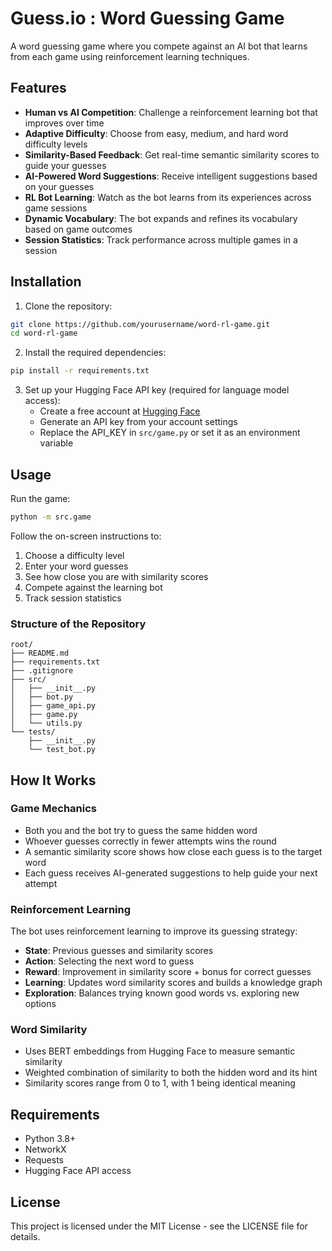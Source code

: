 # Guess.io : Word Guessing Game

A word guessing game where you compete against an AI bot that learns from each game using reinforcement learning techniques.

## Features

- **Human vs AI Competition**: Challenge a reinforcement learning bot that improves over time
- **Adaptive Difficulty**: Choose from easy, medium, and hard word difficulty levels
- **Similarity-Based Feedback**: Get real-time semantic similarity scores to guide your guesses
- **AI-Powered Word Suggestions**: Receive intelligent suggestions based on your guesses
- **RL Bot Learning**: Watch as the bot learns from its experiences across game sessions
- **Dynamic Vocabulary**: The bot expands and refines its vocabulary based on game outcomes
- **Session Statistics**: Track performance across multiple games in a session

## Installation

1. Clone the repository:
```bash
git clone https://github.com/yourusername/word-rl-game.git
cd word-rl-game
```

2. Install the required dependencies:
```bash
pip install -r requirements.txt
```

3. Set up your Hugging Face API key (required for language model access):
   - Create a free account at [Hugging Face](https://huggingface.co/)
   - Generate an API key from your account settings
   - Replace the API_KEY in `src/game.py` or set it as an environment variable

## Usage

Run the game:
```bash
python -m src.game
```

Follow the on-screen instructions to:
1. Choose a difficulty level
2. Enter your word guesses
3. See how close you are with similarity scores
4. Compete against the learning bot
5. Track session statistics

### Structure of the Repository
```
root/
├── README.md
├── requirements.txt
├── .gitignore
├── src/
│   ├── __init__.py
│   ├── bot.py
│   ├── game_api.py
│   ├── game.py
│   └── utils.py
└── tests/
    ├── __init__.py
    └── test_bot.py   
```
## How It Works

### Game Mechanics
- Both you and the bot try to guess the same hidden word
- Whoever guesses correctly in fewer attempts wins the round
- A semantic similarity score shows how close each guess is to the target word
- Each guess receives AI-generated suggestions to help guide your next attempt

### Reinforcement Learning
The bot uses reinforcement learning to improve its guessing strategy:
- **State**: Previous guesses and similarity scores
- **Action**: Selecting the next word to guess
- **Reward**: Improvement in similarity score + bonus for correct guesses
- **Learning**: Updates word similarity scores and builds a knowledge graph
- **Exploration**: Balances trying known good words vs. exploring new options

### Word Similarity
- Uses BERT embeddings from Hugging Face to measure semantic similarity
- Weighted combination of similarity to both the hidden word and its hint
- Similarity scores range from 0 to 1, with 1 being identical meaning

## Requirements

- Python 3.8+
- NetworkX
- Requests
- Hugging Face API access

## License

This project is licensed under the MIT License - see the LICENSE file for details.
